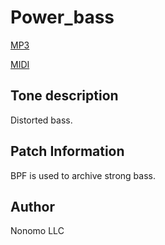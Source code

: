 # Power_bass

[MP3](power_bass.mp3)

[MIDI](power_bass.mid)

## Tone description

Distorted bass.

## Patch Information

BPF is used to archive strong bass.

## Author

Nonomo LLC